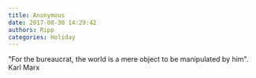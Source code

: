 ```yaml
---
title: Anonymous
date: 2017-08-30 14:29:42
authors: Ripp
categories: Holiday
---
```


 "For the bureaucrat, the world is a mere object to be manipulated by him". Karl Marx